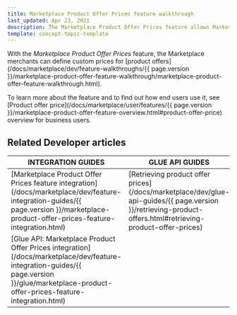 ```yaml
---
title: Marketplace Product Offer Prices feature walkthrough
last_updated: Apr 23, 2021
description: The Marketplace Product Offer Prices feature allows Marketplace merchants to set prices for product offers.
template: concept-topic-template
---
```


With the *Marketplace Product Offer Prices* feature, the Marketplace merchants can define custom prices for [product offers](/docs/marketplace/dev/feature-walkthroughs/{{ page.version }}/marketplace-product-offer-feature-walkthrough/marketplace-product-offer-feature-walkthrough.html).

To learn more about the feature and to find out how end users use it, see [Product offer price](/docs/marketplace/user/features/{{ page.version }}/marketplace-product-offer-feature-overview.html#product-offer-price) overview for business users.

## Related Developer articles


|INTEGRATION GUIDES  |GLUE API GUIDES  |DATA IMPORT  | 
|---------|---------|---------|
| [Marketplace Product Offer Prices feature integration](/docs/marketplace/dev/feature-integration-guides/{{ page.version }}/marketplace-product-offer-prices-feature-integration.html)          | [Retrieving product offer prices](/docs/marketplace/dev/glue-api-guides/{{ page.version }}/retrieving-product-offers.html#retrieving-product-offer-prices)          | [File details: price-product-offer.csv](/docs/marketplace/dev/data-import/{{ page.version }}/file-details-price-product-offer-csv.html)           |
|[Glue API: Marketplace Product Offer Prices integration](/docs/marketplace/dev/feature-integration-guides/{{ page.version }}/glue/marketplace-product-offer-prices-feature-integration.html)           |           |           |


